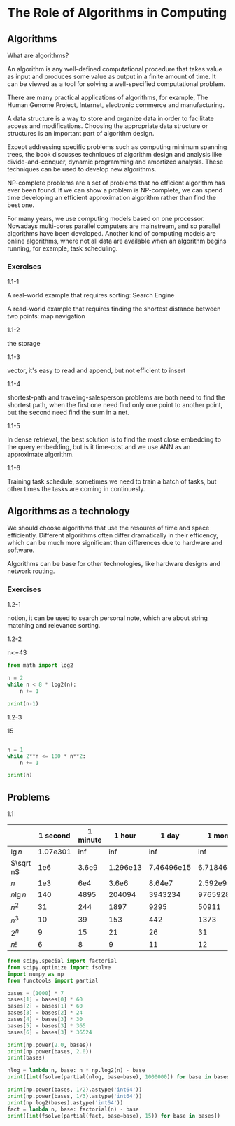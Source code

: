 # The Role of Algorithms in Computing

## Algorithms

What are algorithms?

An algorithm is any well-defined computational procedure that takes value as input and produces some value as output in a finite amount of time. It can be viewed as a tool for solving a well-specified computational problem.

There are many practical applications of algorithms, for example, The Human Genome Project, Internet, electronic commerce and manufacturing.

A data structure is a way to store and organize data in order to facilitate access and modifications. Choosing the appropriate data structure or structures is an important part of algorithm design.

Except addressing specific problems such as computing minimum spanning trees, the book discusses techniques of algorithm design and analysis like divide-and-conquer, dynamic programming and amortized analysis. These techniques can be used to develop new algorithms.

NP-complete problems are a set of problems that no efficient algorithm has ever been found. If we can show a problem is NP-complete, we can spend time developing an efficient approximation algorithm rather than find the best one.

For many years, we use computing models based on one processor. Nowadays multi-cores parallel computers are mainstream, and so parallel algorithms have been developed. Another kind of computing models are online algorithms, where not all data are available when an algorithm begins running, for example, task scheduling.

### Exercises

1.1-1

A real-world example that requires sorting: Search Engine

A read-world example that requires finding the shortest distance between two points: map navigation

1.1-2

the storage

1.1-3

vector, it's easy to read and append, but not efficient to insert

1.1-4

shortest-path and traveling-salesperson problems are both need to find the shortest path, when the first one need find only one point to another point, but the second need find the sum in a net.

1.1-5

In dense retrieval, the best solution is to find the most close embedding to the query embedding, but is it time-cost and we use ANN as an approximate algorithm.

1.1-6

Training task schedule, sometimes we need to train a batch of tasks, but other times the tasks are coming in continuesly.

## Algorithms as a technology

We should choose algorithms that use the resoures of time and space efficiently. Different algorithms often differ dramatically in their efficency, which can be much more significant than differences due to hardware and software.

Algorithms can be base for other technologies, like hardware designs and network routing.

### Exercises

1.2-1

notion, it can be used to search personal note, which are about string matching and relevance sorting.

1.2-2

n<=43

```python
from math import log2

n = 2
while n < 8 * log2(n):
    n += 1

print(n-1)
```

1.2-3

15

```python

n = 1
while 2**n <= 100 * n**2:
    n += 1

print(n)
```

## Problems

1.1

|           | 1 second | 1 minute | 1 hour   | 1 day      | 1 month     | 1 year        | 1 century     |
| --------- | -------- | -------- | -------- | ---------- | ----------- | ------------- | ------------- |
| $\lg n$   | 1.07e301 | inf      | inf      | inf        | inf         | inf           | inf           |
| $\sqrt n$ | 1e6      | 3.6e9    | 1.296e13 | 7.46496e15 | 6.718464e18 | 9.94519296e20 | 9.95827587e24 |
| $n$       | 1e3      | 6e4      | 3.6e6    | 8.64e7     | 2.592e9     | 3.1536e10     | 3.1556736e12  |
| $n \lg n$ | 140      | 4895     | 204094   | 3943234    | 97659289    | 1052224334    | 86842987896   |
| $n^2$     | 31       | 244      | 1897     | 9295       | 50911       | 177583        | 1776421       |
| $n^3$     | 10       | 39       | 153      | 442        | 1373        | 3159          | 14667         |
| $2^n$     | 9        | 15       | 21       | 26         | 31          | 34            | 41            |
| $n!$      | 6        | 8        | 9        | 11         | 12          | 13            | 15            |

```python
from scipy.special import factorial
from scipy.optimize import fsolve
import numpy as np
from functools import partial

bases = [1000] * 7
bases[1] = bases[0] * 60
bases[2] = bases[1] * 60
bases[3] = bases[2] * 24
bases[4] = bases[3] * 30
bases[5] = bases[3] * 365
bases[6] = bases[3] * 36524

print(np.power(2.0, bases))
print(np.power(bases, 2.0))
print(bases)

nlog = lambda n, base: n * np.log2(n) - base
print([int(fsolve(partial(nlog, base=base), 1000000)) for base in bases])

print(np.power(bases, 1/2).astype('int64'))
print(np.power(bases, 1/3).astype('int64'))
print(np.log2(bases).astype('int64'))
fact = lambda n, base: factorial(n) - base
print([int(fsolve(partial(fact, base=base), 15)) for base in bases])
```

